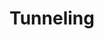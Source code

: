 ---
layout: tag-list
type: tag
title: Tunneling
slug: Tunneling
category: Tag
sidebar: false
description: >
    Vulnerabilidades de entidades externas XML.
---